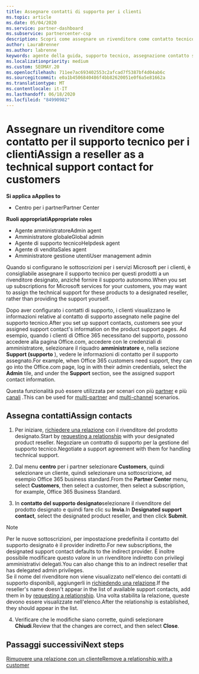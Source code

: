 ```yaml
---
title: Assegnare contatti di supporto per i clienti
ms.topic: article
ms.date: 05/04/2020
ms.service: partner-dashboard
ms.subservice: partnercenter-csp
description: Scopri come assegnare un rivenditore come contatto tecnico per i clienti che dispongono di sottoscrizioni ai servizi Microsoft.
author: LauraBrenner
ms.author: labrenne
keywords: agente della guida, supporto tecnico, assegnazione contatto supporto tecnico designato
ms.localizationpriority: medium
ms.custom: SEOMAY.20
ms.openlocfilehash: 711ee7ac693402553c2afcad7f5387bf4d04ab6c
ms.sourcegitcommit: e0a1b4506840486f4bb82620051e0f6a5e81662a
ms.translationtype: MT
ms.contentlocale: it-IT
ms.lasthandoff: 06/18/2020
ms.locfileid: "84990982"
---
```

# <a name="assign-a-reseller-as-a-technical-support-contact-for-customers"></a><span data-ttu-id="7c6c1-104">Assegnare un rivenditore come contatto per il supporto tecnico per i clienti</span><span class="sxs-lookup"><span data-stu-id="7c6c1-104">Assign a reseller as a technical support contact for customers</span></span>

<span data-ttu-id="7c6c1-105">**Si applica a**</span><span class="sxs-lookup"><span data-stu-id="7c6c1-105">**Applies to**</span></span>

- <span data-ttu-id="7c6c1-106">Centro per i partner</span><span class="sxs-lookup"><span data-stu-id="7c6c1-106">Partner Center</span></span>

<span data-ttu-id="7c6c1-107">**Ruoli appropriati**</span><span class="sxs-lookup"><span data-stu-id="7c6c1-107">**Appropriate roles**</span></span>

- <span data-ttu-id="7c6c1-108">Agente amministratore</span><span class="sxs-lookup"><span data-stu-id="7c6c1-108">Admin agent</span></span>
- <span data-ttu-id="7c6c1-109">Amministratore globale</span><span class="sxs-lookup"><span data-stu-id="7c6c1-109">Global admin</span></span>
- <span data-ttu-id="7c6c1-110">Agente di supporto tecnico</span><span class="sxs-lookup"><span data-stu-id="7c6c1-110">Helpdesk agent</span></span>
- <span data-ttu-id="7c6c1-111">Agente di vendita</span><span class="sxs-lookup"><span data-stu-id="7c6c1-111">Sales agent</span></span>
- <span data-ttu-id="7c6c1-112">Amministratore gestione utenti</span><span class="sxs-lookup"><span data-stu-id="7c6c1-112">User management admin</span></span>

<span data-ttu-id="7c6c1-113">Quando si configurano le sottoscrizioni per i servizi Microsoft per i clienti, è consigliabile assegnare il supporto tecnico per questi prodotti a un rivenditore designato, anziché fornire il supporto autonomo.</span><span class="sxs-lookup"><span data-stu-id="7c6c1-113">When you set up subscriptions for Microsoft services for your customers, you may want to assign the technical support for these products to a designated reseller, rather than providing the support yourself.</span></span>

<span data-ttu-id="7c6c1-114">Dopo aver configurato i contatti di supporto, i clienti visualizzano le informazioni relative al contatto di supporto assegnato nelle pagine del supporto tecnico.</span><span class="sxs-lookup"><span data-stu-id="7c6c1-114">After you set up support contacts, customers see your assigned support contact's information on the product support pages.</span></span> <span data-ttu-id="7c6c1-115">Ad esempio, quando i clienti di Office 365 necessitano del supporto, possono accedere alla pagina Office.com, accedere con le credenziali di amministratore, selezionare il riquadro **amministratore** e, nella sezione **Support (supporto** ), vedere le informazioni di contatto per il supporto assegnato.</span><span class="sxs-lookup"><span data-stu-id="7c6c1-115">For example, when Office 365 customers need support, they can go into the Office.com page, log in with their admin credentials, select the **Admin** tile, and under the **Support** section, see the assigned support contact information.</span></span>

<span data-ttu-id="7c6c1-116">Questa funzionalità può essere utilizzata per scenari con più [partner](multipartner.md) e più [canali](multichannel.md) .</span><span class="sxs-lookup"><span data-stu-id="7c6c1-116">This can be used for [multi-partner](multipartner.md) and [multi-channel](multichannel.md) scenarios.</span></span> 

<a href="" id="assigncontacts"></a>
## <a name="assign-contacts"></a><span data-ttu-id="7c6c1-117">Assegna contatti</span><span class="sxs-lookup"><span data-stu-id="7c6c1-117">Assign contacts</span></span>

1.  <span data-ttu-id="7c6c1-118">Per iniziare, [richiedere una relazione](request-a-relationship-with-a-customer.md) con il rivenditore del prodotto designato.</span><span class="sxs-lookup"><span data-stu-id="7c6c1-118">Start by [requesting a relationship](request-a-relationship-with-a-customer.md) with your designated product reseller.</span></span> <span data-ttu-id="7c6c1-119">Negoziare un contratto di supporto per la gestione del supporto tecnico.</span><span class="sxs-lookup"><span data-stu-id="7c6c1-119">Negotiate a support agreement with them for handling technical support.</span></span>

2.  <span data-ttu-id="7c6c1-120">Dal menu **centro** per i partner selezionare **Customers**, quindi selezionare un cliente, quindi selezionare una sottoscrizione, ad esempio Office 365 business standard.</span><span class="sxs-lookup"><span data-stu-id="7c6c1-120">From the **Partner Center** menu, select **Customers**, then select a customer, then select a subscription, for example, Office 365 Business Standard.</span></span>

3.  <span data-ttu-id="7c6c1-121">In **contatto del supporto designato**selezionare il rivenditore del prodotto designato e quindi fare clic su **Invia**.</span><span class="sxs-lookup"><span data-stu-id="7c6c1-121">In  **Designated support contact**, select the designated product reseller, and then click **Submit**.</span></span> 

   >[!NOTE]  
 ><span data-ttu-id="7c6c1-122">Per le nuove sottoscrizioni, per impostazione predefinita il contatto del supporto designato è il provider indiretto.</span><span class="sxs-lookup"><span data-stu-id="7c6c1-122">For new subscriptions, the designated support contact defaults to the indirect provider.</span></span> <span data-ttu-id="7c6c1-123">È inoltre possibile modificare questo valore in un rivenditore indiretto con privilegi amministrativi delegati.</span><span class="sxs-lookup"><span data-stu-id="7c6c1-123">You can also change this to an indirect reseller that has delegated admin privileges.</span></span>    
><span data-ttu-id="7c6c1-124">Se il nome del rivenditore non viene visualizzato nell'elenco dei contatti di supporto disponibili, aggiungerli in [richiedendo una relazione](request-a-relationship-with-a-customer.md).</span><span class="sxs-lookup"><span data-stu-id="7c6c1-124">If the reseller's name doesn't appear in the list of available support contacts, add them in by [requesting a relationship](request-a-relationship-with-a-customer.md).</span></span> <span data-ttu-id="7c6c1-125">Una volta stabilita la relazione, queste devono essere visualizzate nell'elenco.</span><span class="sxs-lookup"><span data-stu-id="7c6c1-125">After the relationship is established, they should appear in the list.</span></span>  

4.  <span data-ttu-id="7c6c1-126">Verificare che le modifiche siano corrette, quindi selezionare **Chiudi**.</span><span class="sxs-lookup"><span data-stu-id="7c6c1-126">Review that the changes are correct, and then select **Close**.</span></span>

## <a name="next-steps"></a><span data-ttu-id="7c6c1-127">Passaggi successivi</span><span class="sxs-lookup"><span data-stu-id="7c6c1-127">Next steps</span></span>

[<span data-ttu-id="7c6c1-128">Rimuovere una relazione con un cliente</span><span class="sxs-lookup"><span data-stu-id="7c6c1-128">Remove a relationship with a customer</span></span>](remove-a-relationship.md)